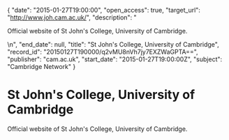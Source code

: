 {
  "date": "2015-01-27T19:00:00", 
  "open_access": true, 
  "target_url": "http://www.joh.cam.ac.uk/", 
  "description": "<p>Official website of St John's College, University of Cambridge.</p>\n", 
  "end_date": null, 
  "title": "St John's College, University of Cambridge", 
  "record_id": "20150127T190000/q2vMU8nVh7jy7EXZWaGPTA==", 
  "publisher": "cam.ac.uk", 
  "start_date": "2015-01-27T19:00:00Z", 
  "subject": "Cambridge Network"
}

# St John's College, University of Cambridge

<p>Official website of St John's College, University of Cambridge.</p>

